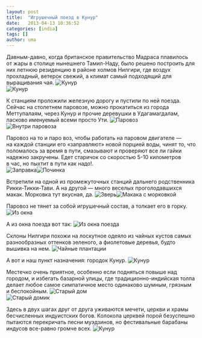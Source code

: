```yaml
---
layout: post
title:  "Игрушечный поезд в Кунур"
date:   2013-04-13 10:36:52
categories: [india]
tags: []
author: uma
---
```


Давным-давно, когда британское правительство Мадраса плавилось от&#160;жары в&#160;столице нынешнего Тамил-Наду, было решено построить для них летнюю резиденцию в&#160;районе холмов Нилгири, где воздух прохладный, ветерок свежий, а&#160;климат самый подходящий для выращивания чая.
![Кунур](kunur.jpg)   
![Кунур](kunur-2.jpg)   

К&#160;станциям проложили железную дорогу и&#160;пустили по&#160;ней поезда. Сейчас на&#160;столетнем паровозе, можно прокатиться из&#160;города Меттупалаям, через Кунур и&#160;прочие деревушки в&#160;Удагамагдалам, ласково именуемый всеми просто Ути.
![Паровоз](parovoz.jpg)   
![Внутри паровоза](vnutri-parovoza.jpg)   

Паровоз на&#160;то&#160;и&#160;паро воз, чтобы работать на&#160;паровом двигателе&#160;&#8212; на&#160;каждой станции его &#171;заправляют&#187; новой порцией воды, чинят&#160;то, что поломалось за&#160;время в&#160;пути, смазывают и&#160;проверяют все&#160;ли гайки надежно закручены. Едет старичок со&#160;скоростью <nobr>5-10</nobr> километров в&#160;час, но&#160;пыхтит в&#160;пути как надо!.    
![Заправка](zapravka.jpg)![Починка](pochinka.jpg)   

Встретили на&#160;одной из&#160;промежуточных станций дальнего родственника Рикки-Тикки-Тави. А&#160;на&#160;другой&#160;&#8212; много веселых проголодавшихся макак. Морковка тут вкусная, да.
![Зверь](zver'.jpg)![Макака с морковкой](makaka-s-morkovkoy.jpg)   

Паровоз не&#160;тянет за&#160;собой игрушечный состав, а&#160;толкает его в&#160;горку.
![Из окна](iz-okna.jpg)

А&#160;из&#160;окна поезда вот так:
![Из окна поезда](iz-okna-poezda.jpg)   

Склоны Нилгири похожи на&#160;лоскутное одеяло из&#160;чайных кустов самых разнообразных оттенков зеленого, а&#160;фиолетовые деревья, будто вышивка на&#160;нем.
![Чайные плантации](chaynye-plantatsii.jpg)   

А&#160;вот и&#160;наш пункт назначения: городок Кунур.
![Кунур](kunur-3.jpg)   

Местечко очень приятное, особенно если подняться повыше над городом, и&#160;избегать базарной улицы, где традиционно-индийская толпа делает любое самое симпатичное место одинаково шумным, грязным и&#160;беспокойным.
![Старый дом](staryy-dom.jpg)   
![Старый домик](untitled-475.jpg)   

Здесь в&#160;двух шагах друг от&#160;друга уживаются мечети, церкви и&#160;храмы бесчисленных индуистских богов. Колокола церквей порой безуспешно пытаются перекричать песни муэдзинов, но&#160;фестивальные барабаны индусов все-равно громче всех.
![Кунур](kunur-4.jpg)   
